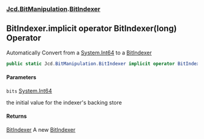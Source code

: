 ### [Jcd.BitManipulation](Jcd.BitManipulation.md 'Jcd.BitManipulation').[BitIndexer](Jcd.BitManipulation.BitIndexer.md 'Jcd.BitManipulation.BitIndexer')

## BitIndexer.implicit operator BitIndexer(long) Operator

Automatically Convert from a [System.Int64](https://docs.microsoft.com/en-us/dotnet/api/System.Int64 'System.Int64') to
a [BitIndexer](Jcd.BitManipulation.BitIndexer.md 'Jcd.BitManipulation.BitIndexer')

```csharp
public static Jcd.BitManipulation.BitIndexer implicit operator BitIndexer(long bits);
```

#### Parameters

<a name='Jcd.BitManipulation.BitIndexer.op_ImplicitJcd.BitManipulation.BitIndexer(long).bits'></a>

`bits` [System.Int64](https://docs.microsoft.com/en-us/dotnet/api/System.Int64 'System.Int64')

the initial value for the indexer's backing store

#### Returns

[BitIndexer](Jcd.BitManipulation.BitIndexer.md 'Jcd.BitManipulation.BitIndexer')
A new [BitIndexer](Jcd.BitManipulation.BitIndexer.md 'Jcd.BitManipulation.BitIndexer')